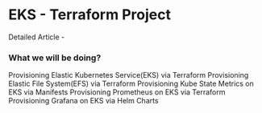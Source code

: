 # EKS - Terraform Project

Detailed Article - 

### What we will be doing?
Provisioning Elastic Kubernetes Service(EKS) via Terraform
Provisioning Elastic File System(EFS) via Terraform
Provisioning Kube State Metrics on EKS via Manifests
Provisioning Prometheus on EKS via Terraform
Provisioning Grafana on EKS via Helm Charts